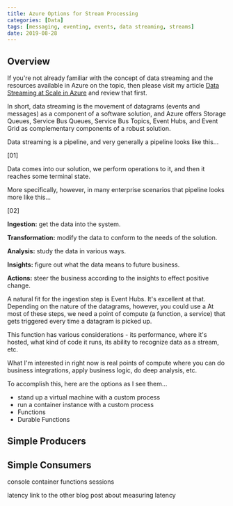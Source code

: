 ```yaml
---
title: Azure Options for Stream Processing
categories: [Data]
tags: [messaging, eventing, events, data streaming, streams]
date: 2019-08-28
---
```


## Overview
If you're not already familiar with the concept of data streaming and the resources available in Azure on the topic, then please visit my article [Data Streaming at Scale in Azure](/streaming) and review that first.

In short, data streaming is the movement of datagrams (events and messages) as a component of a software solution, and Azure offers Storage Queues, Service Bus Queues, Service Bus Topics, Event Hubs, and Event Grid as complementary components of a robust solution.

Data streaming is a pipeline, and very generally a pipeline looks like this...

[01]

Data comes into our solution, we perform operations to it, and then it reaches some terminal state.

More specifically, however, in many enterprise scenarios that pipeline looks more like this...

[02]

**Ingestion:** get the data into the system.

**Transformation:** modify the data to conform to the needs of the solution.

**Analysis:** study the data in various ways.

**Insights:** figure out what the data means to future business.

**Actions:** steer the business according to the insights to effect positive change.

A natural fit for the ingestion step is Event Hubs. It's excellent at that. Depending on the nature of the datagrams, however, you could use a 
At most of these steps, we need a point of compute (a function, a service) that gets triggered every time a datagram is picked up.

This function has various considerations - its performance, where it's hosted, what kind of code it runs, its ability to recognize data as a stream, etc.


What I'm interested in right now is real points of compute where you can do business integrations, apply business logic, do deep analysis, etc.

To accomplish this, here are the options as I see them...
 * stand up a virtual machine with a custom process
 * run a container instance with a custom process
 * Functions
 * Durable Functions

## Simple Producers

## Simple Consumers
console
container
functions
    sessions


latency
    link to the other blog post about measuring latency
